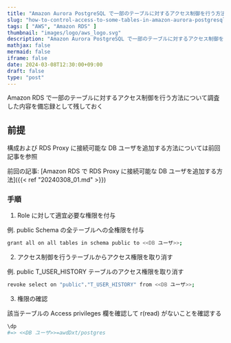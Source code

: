 ```yaml
---
title: "Amazon Aurora PostgreSQL で一部のテーブルに対するアクセス制御を行う方法"
slug: "how-to-control-access-to-some-tables-in-amazon-aurora-postgresql"
tags: [ "AWS", "Amazon RDS" ]
thumbnail: "images/logo/aws_logo.svg"
description: "Amazon Aurora PostgreSQL で一部のテーブルに対するアクセス制御を行う方法について調査した内容を備忘録として残しておく"
mathjax: false
mermaid: false
iframe: false
date: 2024-03-08T12:30:00+09:00
draft: false
type: "post"
---
```


Amazon RDS で一部のテーブルに対するアクセス制御を行う方法について調査した内容を備忘録として残しておく

## 前提

構成および RDS Proxy に接続可能な DB ユーザを追加する方法については前回記事を参照

前回の記事: [Amazon RDS で RDS Proxy に接続可能な DB ユーザを追加する方法]({{< ref "20240308_01.md" >}})

### 手順

1. Role に対して適宜必要な権限を付与

例. public Schema の全テーブルへの全権限を付与

```sh
grant all on all tables in schema public to <<DB ユーザ>>;
```

2. アクセス制御を行うテーブルからアクセス権限を取り消す

例. public T_USER_HISTORY テーブルのアクセス権限を取り消す

```sh
revoke select on "public"."T_USER_HISTORY" from <<DB ユーザ>>;
```

3. 権限の確認

該当テーブルの Access privileges 欄を確認して r(read) がないことを確認する

```sh
\dp
#=> <<DB ユーザ>>=awdDxt/postgres
```
